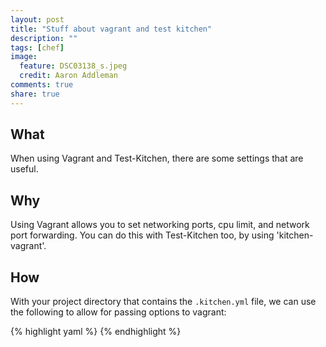 ```yaml
---
layout: post
title: "Stuff about vagrant and test kitchen"
description: ""
tags: [chef]
image:
  feature: DSC03138_s.jpeg
  credit: Aaron Addleman
comments: true
share: true
---
```


## What

When using Vagrant and Test-Kitchen, there are some settings that are useful.

## Why

Using Vagrant allows you to set networking ports, cpu limit, and network port forwarding. You can do this with Test-Kitchen too, by using 'kitchen-vagrant'.

## How

With your project directory that contains the `.kitchen.yml` file, we can use the following to allow for passing options to vagrant:

{% highlight yaml %}
{% endhighlight %}